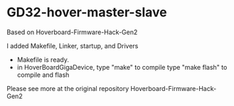 # GD32-hover-master-slave

Based on Hoverboard-Firmware-Hack-Gen2

I added Makefile, Linker, startup, and Drivers

- Makefile is ready.
- in HoverBoardGigaDevice, 
	type "make" to compile
	type "make flash" to compile and flash

Please see more at the original repository 
	Hoverboard-Firmware-Hack-Gen2

